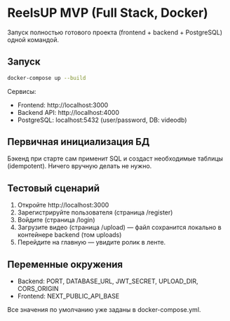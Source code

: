 # ReelsUP MVP (Full Stack, Docker)

Запуск полностью готового проекта (frontend + backend + PostgreSQL) одной командой.

## Запуск
```bash
docker-compose up --build
```
Сервисы:
- Frontend: http://localhost:3000
- Backend API: http://localhost:4000
- PostgreSQL: localhost:5432 (user/password, DB: videodb)

## Первичная инициализация БД
Бэкенд при старте сам применит SQL и создаст необходимые таблицы (idempotent). Ничего вручную делать не нужно.

## Тестовый сценарий
1. Откройте http://localhost:3000
2. Зарегистрируйте пользователя (страница /register)
3. Войдите (страница /login)
4. Загрузите видео (страница /upload) — файл сохранится локально в контейнере backend (том uploads)
5. Перейдите на главную — увидите ролик в ленте.

## Переменные окружения
- Backend: PORT, DATABASE_URL, JWT_SECRET, UPLOAD_DIR, CORS_ORIGIN
- Frontend: NEXT_PUBLIC_API_BASE

Все значения по умолчанию уже заданы в docker-compose.yml.
